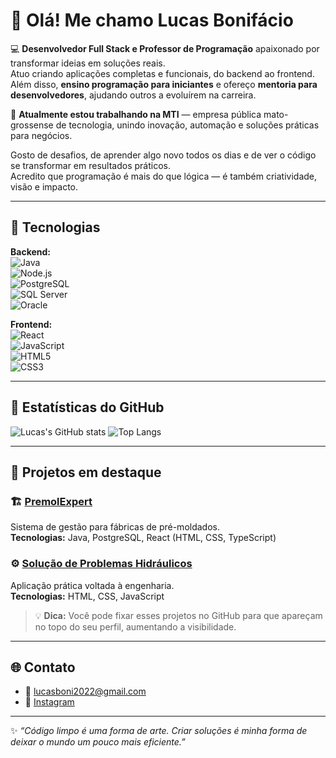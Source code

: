 # 👋 Olá! Me chamo Lucas Bonifácio

💻 **Desenvolvedor Full Stack e Professor de Programação** apaixonado por transformar ideias em soluções reais.  
Atuo criando aplicações completas e funcionais, do backend ao frontend.  
Além disso, **ensino programação para iniciantes** e ofereço **mentoria para desenvolvedores**, ajudando outros a evoluírem na carreira.  

🚀 **Atualmente estou trabalhando na MTI** — empresa pública mato-grossense de tecnologia, unindo inovação, automação e soluções práticas para negócios.  

Gosto de desafios, de aprender algo novo todos os dias e de ver o código se transformar em resultados práticos.  
Acredito que programação é mais do que lógica — é também criatividade, visão e impacto.

---

## 🧰 Tecnologias

**Backend:**  
![Java](https://img.shields.io/badge/Java-ED8B00?style=for-the-badge&logo=java&logoColor=white)  
![Node.js](https://img.shields.io/badge/Node.js-339933?style=for-the-badge&logo=node.js&logoColor=white)  
![PostgreSQL](https://img.shields.io/badge/PostgreSQL-316192?style=for-the-badge&logo=postgresql&logoColor=white)  
![SQL Server](https://img.shields.io/badge/SQL_Server-CC2927?style=for-the-badge&logo=microsoft-sql-server&logoColor=white)  
![Oracle](https://img.shields.io/badge/Oracle-F80000?style=for-the-badge&logo=oracle&logoColor=white)

**Frontend:**  
![React](https://img.shields.io/badge/React-20232A?style=for-the-badge&logo=react&logoColor=61DAFB)  
![JavaScript](https://img.shields.io/badge/JavaScript-F7DF1E?style=for-the-badge&logo=javascript&logoColor=black)  
![HTML5](https://img.shields.io/badge/HTML5-E34F26?style=for-the-badge&logo=html5&logoColor=white)  
![CSS3](https://img.shields.io/badge/CSS3-1572B6?style=for-the-badge&logo=css3&logoColor=white)

---

## 🌟 Estatísticas do GitHub
![Lucas's GitHub stats](https://github-readme-stats.vercel.app/api?username=lucasboni2022&show_icons=true&theme=tokyonight&hide_border=true)
![Top Langs](https://github-readme-stats.vercel.app/api/top-langs/?username=lucasboni2022&layout=compact&theme=tokyonight&hide_border=true)

---

## 📌 Projetos em destaque

### 🏗️ [PremolExpert](https://github.com/lucasboni2022/PremolExpert)
Sistema de gestão para fábricas de pré-moldados.  
**Tecnologias:** Java, PostgreSQL, React (HTML, CSS, TypeScript)  

### ⚙️ [Solução de Problemas Hidráulicos](https://github.com/lucasboni2022/Solucao-Problemas-Hidraulicos)
Aplicação prática voltada à engenharia.  
**Tecnologias:** HTML, CSS, JavaScript

> 💡 **Dica:** Você pode fixar esses projetos no GitHub para que apareçam no topo do seu perfil, aumentando a visibilidade.

---

## 🌐 Contato
- 📧 lucasboni2022@gmail.com  
- 📸 [Instagram](https://www.instagram.com/lucasboniprogramador?igsh=ZXFkbm55eHpxMmk3&utm_source=qr)

---

✨ *“Código limpo é uma forma de arte. Criar soluções é minha forma de deixar o mundo um pouco mais eficiente.”*
